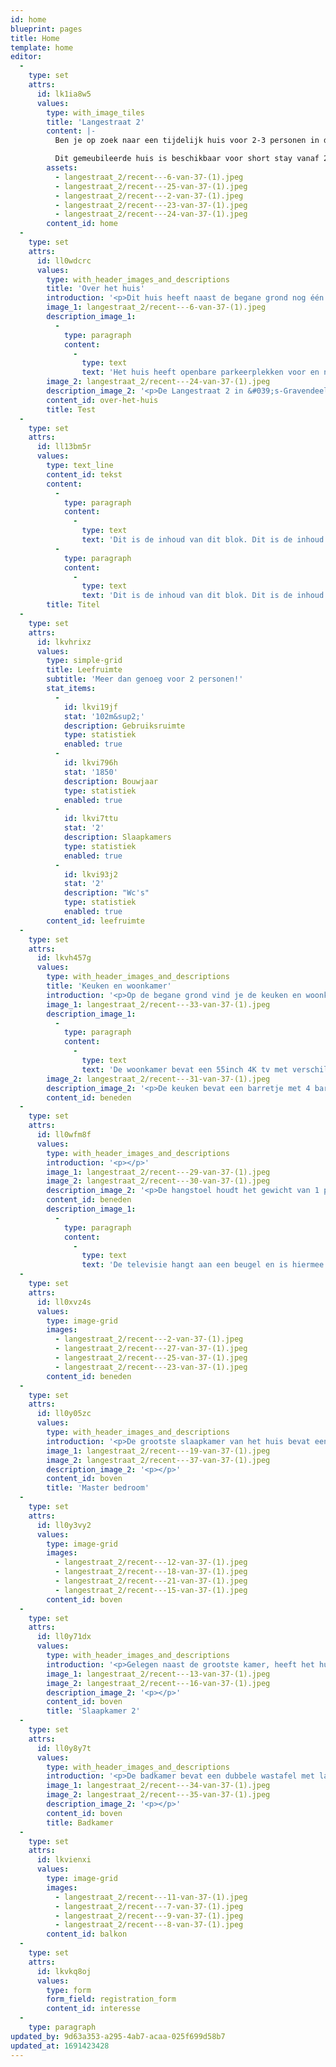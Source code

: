 ```yaml
---
id: home
blueprint: pages
title: Home
template: home
editor:
  -
    type: set
    attrs:
      id: lk1ia8w5
      values:
        type: with_image_tiles
        title: 'Langestraat 2'
        content: |-
          Ben je op zoek naar een tijdelijk huis voor 2-3 personen in de omgeving van Dordrecht / Rotterdam , dan is dit huis in 's-Gravendeel echt wat voor jou! Dit huis komt volledig gemeubileerd vrij voor een periode van maximaal 4 maanden. Ideaal voor expats of als overbrugging naar een ander huis. Het ligt 10 minuten fietsen (of met de auto) van Dordrecht, op het eiland: de Hoeksche waard. De Langestraat 2 in 's-Gravendeel is in het hart van het centrum. Even snel naar de supermarkt? Dat is geen probleem! De Jumbo en Albert Heijn zijn op 1 minuut loopafstand, net als de bushalte en andere winkeltjes. Je kijkt uit op de grote kerk, op de kop van de kreek.

          Dit gemeubileerde huis is beschikbaar voor short stay vanaf 21 augustus 2023 tot en met 21 december 2023.
        assets:
          - langestraat_2/recent---6-van-37-(1).jpeg
          - langestraat_2/recent---25-van-37-(1).jpeg
          - langestraat_2/recent---2-van-37-(1).jpeg
          - langestraat_2/recent---23-van-37-(1).jpeg
          - langestraat_2/recent---24-van-37-(1).jpeg
        content_id: home
  -
    type: set
    attrs:
      id: ll0wdcrc
      values:
        type: with_header_images_and_descriptions
        title: 'Over het huis'
        introduction: '<p>Dit huis heeft naast de begane grond nog één verdieping erboven. Met zo&#039;n 102m2 gebruiksruimte en een totaal oppervlakte van 132m2, is dit ideaal voor 2 personen of een stel met een kind. Het bevat een balkon wat start boven de hal en doorloopt tot en met de fietsenschuur.</p><p>Het gehele huis is geïsoleerd en bevat zonnepanelen. Bij normaal gebruik van de voorzieningen is het hierdoor nagenoeg energie-neutraal.</p><blockquote><p><strong>Short Stay prijs voor het gemeubileerde huis: € 1750,- incl. gas/water/licht/internet - p/m</strong></p></blockquote>'
        image_1: langestraat_2/recent---6-van-37-(1).jpeg
        description_image_1:
          -
            type: paragraph
            content:
              -
                type: text
                text: 'Het huis heeft openbare parkeerplekken voor en naast het huis. Deze zijn gratis te gebruiken. De gordijnen zijn daarbij naar eigen wens en hoogte in te stellen. De bovenverdieping heeft draai-/kiepramen.'
        image_2: langestraat_2/recent---24-van-37-(1).jpeg
        description_image_2: '<p>De Langestraat 2 in &#039;s-Gravendeel ligt in het centrum, je kijkt hierbij uit op de grote kerk en ligt op steenworp afstand van verschillende supermarkten, Voorwinden en de Kreek.</p>'
        content_id: over-het-huis
        title: Test
  -
    type: set
    attrs:
      id: ll13bm5r
      values:
        type: text_line
        content_id: tekst
        content:
          -
            type: paragraph
            content:
              -
                type: text
                text: 'Dit is de inhoud van dit blok. Dit is de inhoud van dit blok. Dit is de inhoud van dit blok. Dit is de inhoud van dit blok. Dit is de inhoud van dit blok. Dit is de inhoud van dit blok. Dit is de inhoud van dit blok. Dit is de inhoud van dit blok. Dit is de inhoud van dit blok. Dit is de inhoud van dit blok. '
          -
            type: paragraph
            content:
              -
                type: text
                text: 'Dit is de inhoud van dit blok. Dit is de inhoud van dit blok. Dit is de inhoud van dit blok. Dit is de inhoud van dit blok. Dit is de inhoud van dit blok. Dit is de inhoud van dit blok. Dit is de inhoud van dit blok. '
        title: Titel
  -
    type: set
    attrs:
      id: lkvhrixz
      values:
        type: simple-grid
        title: Leefruimte
        subtitle: 'Meer dan genoeg voor 2 personen!'
        stat_items:
          -
            id: lkvi19jf
            stat: '102m&sup2;'
            description: Gebruiksruimte
            type: statistiek
            enabled: true
          -
            id: lkvi796h
            stat: '1850'
            description: Bouwjaar
            type: statistiek
            enabled: true
          -
            id: lkvi7ttu
            stat: '2'
            description: Slaapkamers
            type: statistiek
            enabled: true
          -
            id: lkvi93j2
            stat: '2'
            description: "Wc's"
            type: statistiek
            enabled: true
        content_id: leefruimte
  -
    type: set
    attrs:
      id: lkvh457g
      values:
        type: with_header_images_and_descriptions
        title: 'Keuken en woonkamer'
        introduction: '<p>Op de begane grond vind je de keuken en woonkamer. Deze zijn aangrenzend en worden deels gescheiden met een barretje. De gehele begane grond bevat een ruimte van 67m2.</p>'
        image_1: langestraat_2/recent---33-van-37-(1).jpeg
        description_image_1:
          -
            type: paragraph
            content:
              -
                type: text
                text: 'De woonkamer bevat een 55inch 4K tv met verschillende beschikbare apps als: NPO, Videoland, Netflix, Pathé thuis, Disney+, NLZiet etc. In de woonkamer vind je naast de televisie ook de eetkamertafel, zit hangmat en verschillende kasten om spullen in op te bergen.'
        image_2: langestraat_2/recent---31-van-37-(1).jpeg
        description_image_2: '<p>De keuken bevat een barretje met 4 barkrukken. Ook kun je hier de potten, pannen en ander kookgerei vinden. Naast de standaard potten, pannen, borden, glazen en mokken, bevat de keuken ook:</p><p>6 pits gasfornuis, vaatwasser, koelkast &amp; vriezer, koffiezetapparaat, waterkoker, broodrooster, oven en magnetron.</p>'
        content_id: beneden
  -
    type: set
    attrs:
      id: ll0wfm8f
      values:
        type: with_header_images_and_descriptions
        introduction: '<p></p>'
        image_1: langestraat_2/recent---29-van-37-(1).jpeg
        image_2: langestraat_2/recent---30-van-37-(1).jpeg
        description_image_2: '<p>De hangstoel houdt het gewicht van 1 persoon en is de ideale plek om een film te kijken of een boek te lezen.</p>'
        content_id: beneden
        description_image_1:
          -
            type: paragraph
            content:
              -
                type: text
                text: 'De televisie hangt aan een beugel en is hiermee alle kanten op te draaien. Aan de eetkamertafel staan 4 stoelen, tevens zijn er 2 extra stoelen te vinden in de schuur.'
  -
    type: set
    attrs:
      id: ll0xvz4s
      values:
        type: image-grid
        images:
          - langestraat_2/recent---2-van-37-(1).jpeg
          - langestraat_2/recent---27-van-37-(1).jpeg
          - langestraat_2/recent---25-van-37-(1).jpeg
          - langestraat_2/recent---23-van-37-(1).jpeg
        content_id: beneden
  -
    type: set
    attrs:
      id: ll0y05zc
      values:
        type: with_header_images_and_descriptions
        introduction: '<p>De grootste slaapkamer van het huis bevat een tweepersoonsbed en een dubbele IKEA PAX-kast. In de kast vind je verschillende planken, lades en een gedeelte om kleding op te hangen aan kledinghangers.</p><p>Ook bevat deze kamer een plafond ventilator met lamp. De ventilator en lamp zijn beiden met een timer in te stellen.</p><p>Schuin tegenover de slaapkamer, vind je de wc van de bovenverdieping. Aan de andere kant, boven de trap, hangen nog 2 kasten aan het plafond waar overige kleding en spullen opgeborgen kunnen worden.</p><p>De bovenverdieping bevat een gebruiksruimte van 35m2.</p>'
        image_1: langestraat_2/recent---19-van-37-(1).jpeg
        image_2: langestraat_2/recent---37-van-37-(1).jpeg
        description_image_2: '<p></p>'
        content_id: boven
        title: 'Master bedroom'
  -
    type: set
    attrs:
      id: ll0y3vy2
      values:
        type: image-grid
        images:
          - langestraat_2/recent---12-van-37-(1).jpeg
          - langestraat_2/recent---18-van-37-(1).jpeg
          - langestraat_2/recent---21-van-37-(1).jpeg
          - langestraat_2/recent---15-van-37-(1).jpeg
        content_id: boven
  -
    type: set
    attrs:
      id: ll0y71dx
      values:
        type: with_header_images_and_descriptions
        introduction: '<p>Gelegen naast de grootste kamer, heeft het huis ook een kleinere slaapkamer. Deze slaapkamer bevat een bureau, bureaustoelen, een persoonsbed en een smalle kast in de muur. Je kunt deze kamer hierdoor ook goed inzetten als thuiswerkplek.</p>'
        image_1: langestraat_2/recent---13-van-37-(1).jpeg
        image_2: langestraat_2/recent---16-van-37-(1).jpeg
        description_image_2: '<p></p>'
        content_id: boven
        title: 'Slaapkamer 2'
  -
    type: set
    attrs:
      id: ll0y8y7t
      values:
        type: with_header_images_and_descriptions
        introduction: '<p>De badkamer bevat een dubbele wastafel met lades, een hoge, smalle hangkast en een staande vakkenkast. In de hoek van de badkamer vind je de douchecabine met een regendouche douchekop en een hand douchekop.</p>'
        image_1: langestraat_2/recent---34-van-37-(1).jpeg
        image_2: langestraat_2/recent---35-van-37-(1).jpeg
        description_image_2: '<p></p>'
        content_id: boven
        title: Badkamer
  -
    type: set
    attrs:
      id: lkvienxi
      values:
        type: image-grid
        images:
          - langestraat_2/recent---11-van-37-(1).jpeg
          - langestraat_2/recent---7-van-37-(1).jpeg
          - langestraat_2/recent---9-van-37-(1).jpeg
          - langestraat_2/recent---8-van-37-(1).jpeg
        content_id: balkon
  -
    type: set
    attrs:
      id: lkvkq8oj
      values:
        type: form
        form_field: registration_form
        content_id: interesse
  -
    type: paragraph
updated_by: 9d63a353-a295-4ab7-acaa-025f699d58b7
updated_at: 1691423428
---
```

